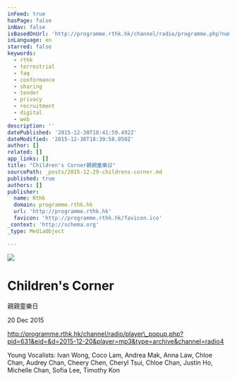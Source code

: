 ```yaml
---
inFeed: true
hasPage: false
inNav: false
isBasedOnUrl: 'http://programme.rthk.hk/channel/radio/programme.php?name=radio4%2Fchildren&d=2015-12-20&p=631&e&m=episode'
inLanguage: en
starred: false
keywords:
  - rthk
  - terrestrial
  - faq
  - conformance
  - sharing
  - tender
  - privacy
  - recruitment
  - digital
  - web
description: ''
datePublished: '2015-12-30T18:41:59.492Z'
dateModified: '2015-12-30T18:39:58.050Z'
author: []
related: []
app_links: []
title: "Children's Corner親親童樂日"
sourcePath: _posts/2015-12-29-childrens-corner.md
published: true
authors: []
publisher:
  name: Rthk
  domain: programme.rthk.hk
  url: 'http://programme.rthk.hk'
  favicon: 'http://programme.rthk.hk/favicon.ico'
_context: 'http://schema.org'
_type: MediaObject

---
```

![](https://s3-us-west-2.amazonaws.com/the-grid-img/p/61f46058589d9c005023badf7bcd371acb3d4e9b.jpg)

# Children's Corner  
親親童樂日

20 Dec 2015

http://programme.rthk.hk/channel/radio/player\_popup.php?pid=631&eid=&d=2015-12-20&player=mp3&type=archive&channel=radio4

Young Vocalists: Ivan Wong, Coco Lam, Andrea Mak, Anna Law, Chloe Chan, Audrey Chan, Cheery Chen, Cheryl Tsui, Chloe Chan, Justin Ho, Michelle Chan, Sofia Lee, Timothy Kon